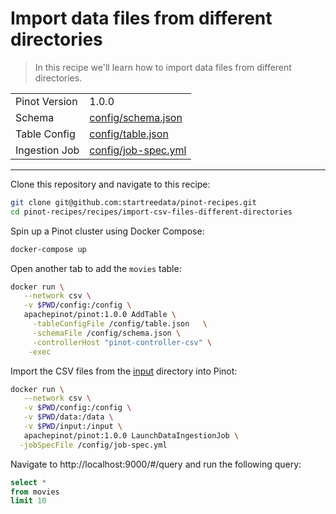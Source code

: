 # Import data files from different directories

> In this recipe we'll learn how to import data files from different directories.

<table>
  <tr>
    <td>Pinot Version</td>
    <td>1.0.0</td>
  </tr>
  <tr>
    <td>Schema</td>
    <td><a href="config/schema.json">config/schema.json</a></td>
  </tr>
    <tr>
    <td>Table Config</td>
    <td><a href="config/table.json">config/table.json</a></td>
  </tr>
      <tr>
    <td>Ingestion Job</td>
    <td><a href="config/job-spec.yml">config/job-spec.yml</a></td>
  </tr>
</table>

***

Clone this repository and navigate to this recipe:

```bash
git clone git@github.com:startreedata/pinot-recipes.git
cd pinot-recipes/recipes/import-csv-files-different-directories
```

Spin up a Pinot cluster using Docker Compose:

```bash
docker-compose up
```

Open another tab to add the `movies` table:

```bash
docker run \
   --network csv \
   -v $PWD/config:/config \
   apachepinot/pinot:1.0.0 AddTable \
     -tableConfigFile /config/table.json   \
     -schemaFile /config/schema.json \
     -controllerHost "pinot-controller-csv" \
    -exec
```

Import the CSV files from the  [input](input) directory into Pinot:

```bash
docker run \
   --network csv \
   -v $PWD/config:/config \
   -v $PWD/data:/data \
   -v $PWD/input:/input \
   apachepinot/pinot:1.0.0 LaunchDataIngestionJob \
  -jobSpecFile /config/job-spec.yml
```

Navigate to http://localhost:9000/#/query and run the following query:

```sql
select * 
from movies 
limit 10
```
